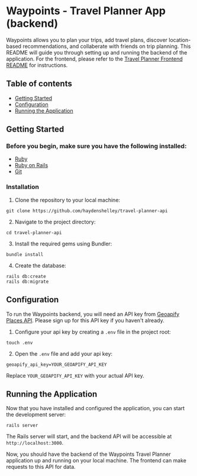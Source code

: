# Waypoints - Travel Planner App (backend)

Waypoints allows you to plan your trips, add travel plans, discover location-based recommendations, and collaberate with friends on trip planning. This README will guide you through setting up and running the backend of the application. For the frontend, please refer to the [Travel Planner Frontend README](https://github.com/haydenshelley/travel-planner-frontend) for instructions.

## Table of contents

- [Getting Started](#getting-started)
- [Configuration](#configuration)
- [Running the Application](#running-the-application)

## Getting Started

### Before you begin, make sure you have the following installed:

- [Ruby](https://www.ruby-lang.org/)
- [Ruby on Rails](https://rubyonrails.org/)
- [Git](https://git-scm.com/)

### Installation

1. Clone the repository to your local machine:

```
git clone https://github.com/haydenshelley/travel-planner-api
```

2. Navigate to the project directory:

```
cd travel-planner-api
```

3. Install the required gems using Bundler:

```
bundle install
```

4. Create the database:

```
rails db:create
rails db:migrate
```

## Configuration

To run the Waypoints backend, you will need an API key from [Geoapify Places API](https://www.geoapify.com/places-api). Please sign up for this API key if you haven't already.

1. Configure your api key by creating a `.env` file in the project root:

```
touch .env
```

2. Open the `.env` file and add your api key:

```
geoapify_api_key=YOUR_GEOAPIFY_API_KEY
```

Replace `YOUR_GEOAPIFY_API_KEY` with your actual API key.

## Running the Application

Now that you have installed and configured the application, you can start the development server:

```
rails server
```

The Rails server will start, and the backend API will be accessible at `http://localhost:3000`.

Now, you should have the backend of the Waypoints Travel Planner application up and running on your local machine. The frontend can make requests to this API for data.
